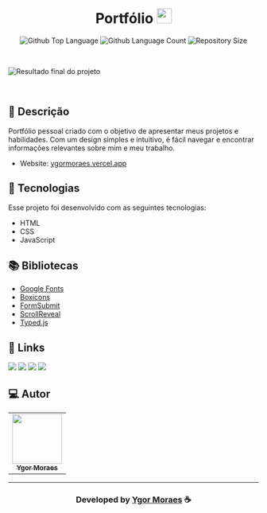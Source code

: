 <h1 align="center">
  Portfólio <img width="30px" src="https://raw.githubusercontent.com/YgorMoraes/Meu_Portifolio/master/img/icon.png"/>
</h1>

 <p align="center">
  <img alt="Github Top Language" src="https://img.shields.io/github/languages/top/YgorMoraes/Meu_Portifolio?color=075FE4">
  <img alt="Github Language Count" src="https://img.shields.io/github/languages/count/YgorMoraes/Meu_Portifolio?color=075FE4">
  <img alt="Repository Size" src="https://img.shields.io/github/repo-size/YgorMoraes/Meu_Portifolio?color=075FE4">
</p>

<br>

![Resultado final do projeto](https://raw.githubusercontent.com/YgorMoraes/Meu_Portifolio/master/img/portifolio.png)

<br>

## 📝 Descrição 

Portfólio pessoal criado com o objetivo de apresentar meus projetos e habilidades. Com um design simples e intuitivo, é fácil navegar e encontrar informações relevantes sobre mim e meu trabalho.
- Website: [ygormoraes.vercel.app](https://ygormoraes.vercel.app/)

## 🚀 Tecnologias

Esse projeto foi desenvolvido com as seguintes tecnologias:

- HTML
- CSS
- JavaScript

## 📚 Bibliotecas

- [Google Fonts](https://fonts.google.com/)
- [Boxicons](https://boxicons.com/)
- [FormSubmit](https://formsubmit.co/)
- [ScrollReveal](https://scrollrevealjs.org/)
- [Typed.js](https://mattboldt.com/demos/typed-js/)

## 🔗 Links

<p align="left">
 
 <a href="https://www.linkedin.com/in/ygormoraes/" target="_blank"><img src="https://img.shields.io/badge/-LinkedIn-%230077B5?style=for-the-badge&logo=linkedin&logoColor=white" target="_blank"></a> 
  <a href="https://ygormoraes.vercel.app" target="_blank"><img src="https://img.shields.io/badge/meu_portfolio-rgb(25, 27, 30)?style=for-the-badge&logo=ko-fi&logoColor=white" target="_blank"></a>
  <a href="https://www.instagram.com/ygor_moraes/" target="_blank"><img src="https://img.shields.io/badge/-Instagram-%23E4405F?style=for-the-badge&logo=instagram&logoColor=white" target="_blank"></a>
  <a href = "mailto:ygorluizmoraes@gmail.com"><img src="https://img.shields.io/badge/-Gmail-%23333?style=for-the-badge&logo=gmail&logoColor=white" target="_blank"></a>

 </p>

## 💻 Autor<br>
<table>
  <tr>
    <td align="center">
      <a href="https://github.com/YgorMoraes">
        <img src="https://avatars.githubusercontent.com/u/89086125?s=96&v=4" width="100px;" /><br>
        <sub>
          <b>Ygor Moraes</b>
        </sub>
      </a>
    </td>
  </tr>
</table>

-----

  <h3 align="center"> Developed by <a href="https://www.linkedin.com/in/ygormoraes/">Ygor Moraes</a> ☕</h3>
